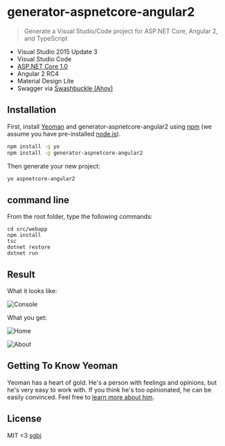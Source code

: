 # generator-aspnetcore-angular2
> Generate a Visual Studio/Code project for ASP.NET Core, Angular 2, and TypeScript

* Visual Studio 2015 Update 3
* Visual Studio Code
* [ASP.NET Core 1.0](https://www.microsoft.com/net/core)
* Angular 2 RC4
* Material Design Lite
* Swagger via [Swashbuckle (Ahoy)](https://github.com/domaindrivendev/Ahoy)


## Installation

First, install [Yeoman](http://yeoman.io) and generator-aspnetcore-angular2 using [npm](https://www.npmjs.com/) (we assume you have pre-installed [node.js](https://nodejs.org/)).

```bash
npm install -g yo
npm install -g generator-aspnetcore-angular2
```

Then generate your new project:

```bash
yo aspnetcore-angular2
```

## command line

From the root folder, type the following commands:

```
cd src/webapp
npm install
tsc
dotnet restore
dotnet run
```

## Result

What it looks like:

![Console](https://raw.githubusercontent.com/sgbj/generator-aspnetcore-angular2/master/screenshots/console.png)

What you get:

![Home](https://raw.githubusercontent.com/sgbj/generator-aspnetcore-angular2/master/screenshots/home.png)

![About](https://raw.githubusercontent.com/sgbj/generator-aspnetcore-angular2/master/screenshots/about.png)

## Getting To Know Yeoman

Yeoman has a heart of gold. He&#39;s a person with feelings and opinions, but he&#39;s very easy to work with. If you think he&#39;s too opinionated, he can be easily convinced. Feel free to [learn more about him](http://yeoman.io/).

## License

MIT <3 [sgbj](https://github.com/sgbj)
